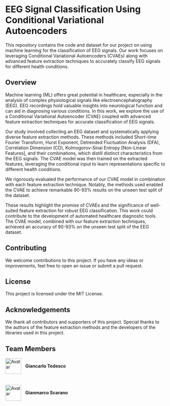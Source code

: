 # EEG Signal Classification Using Conditional Variational Autoencoders
This repository contains the code and dataset for our project on using machine learning for the classification of EEG signals. Our work focuses on leveraging Conditional Variational Autoencoders (CVAEs) along with advanced feature extraction techniques to accurately classify EEG signals for different health conditions.

## Overview
Machine learning (ML) offers great potential in healthcare, especially in the analysis of complex physiological signals like electroencephalography (EEG). EEG recordings hold valuable insights into neurological function and can aid in diagnosing various conditions. In this work, we explore the use of a Conditional Variational Autoencoder (CVAE) coupled with advanced feature extraction techniques for accurate classification of EEG signals.

Our study involved collecting an EEG dataset and systematically applying diverse feature extraction methods. These methods included Short-time Fourier Transform, Hurst Exponent, Detrended Fluctuation Analysis (DFA), Correlation Dimension (CD), Kolmogorov-Sinai Entropy [Non-Linear Features], and their combinations, which distill distinct characteristics from the EEG signals. The CVAE model was then trained on the extracted features, leveraging the conditional input to learn representations specific to different health conditions.

We rigorously evaluated the performance of our CVAE model in combination with each feature extraction technique. Notably, the methods used enabled the CVAE to achieve remarkable 90-93% results on the unseen test split of the dataset.

These results highlight the promise of CVAEs and the significance of well-suited feature extraction for robust EEG classification. This work could contribute to the development of automated healthcare diagnostic tools.
The CVAE model, combined with our feature extraction techniques, achieved an accuracy of 90-93% on the unseen test split of the EEG dataset.

## Contributing
We welcome contributions to this project. If you have any ideas or improvements, feel free to open an issue or submit a pull request.

## License
This project is licensed under the MIT License.

## Acknowledgements
We thank all contributors and supporters of this project. Special thanks to the authors of the feature extraction methods and the developers of the libraries used in this project.

## Team Members

<img align="left" height="50px" width="50px" src="https://avatars.githubusercontent.com/u/115020785?v=4" alt="Avatar">
<a href="https://github.com/D-dolo" style="margin-left: 10px; line-height: 50px; text-decoration: none;">
    <b>Giancarlo Tedesco</b>
</a>
<br>
<br>
<br>
<img align="left" height="50px" width="50px" src="https://avatars.githubusercontent.com/u/6324754?v=4" alt="Avatar">
<a href="https://github.com/SlimShadys" style="margin-left: 10px; line-height: 50px; text-decoration: none;">
    <b>Gianmarco Scarano</b>
</a>
